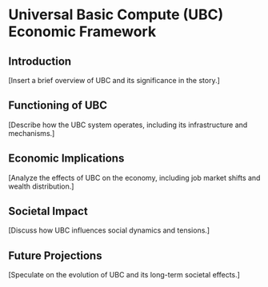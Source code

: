 # Universal Basic Compute (UBC) Economic Framework

## Introduction
[Insert a brief overview of UBC and its significance in the story.]

## Functioning of UBC
[Describe how the UBC system operates, including its infrastructure and mechanisms.]

## Economic Implications
[Analyze the effects of UBC on the economy, including job market shifts and wealth distribution.]

## Societal Impact
[Discuss how UBC influences social dynamics and tensions.]

## Future Projections
[Speculate on the evolution of UBC and its long-term societal effects.]
